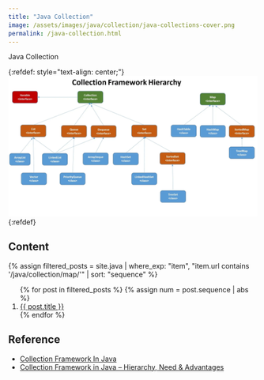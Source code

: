 ```yaml
---
title: "Java Collection"
image: /assets/images/java/collection/java-collections-cover.png
permalink: /java-collection.html
---
```


Java Collection

{:refdef: style="text-align: center;"}
![](/assets/images/java/collection/java-collection-framework-hierarchy.webp)
{:refdef}

## Content

{%
assign filtered_posts = site.java |
where_exp: "item", "item.url contains '/java/collection/map/'" |
sort: "sequence"
%}
<ol>
    {% for post in filtered_posts %}
    {% assign num = post.sequence | abs %}
    <li>
        <a href="{{ post.url }}">{{ post.title }}</a>
    </li>
    {% endfor %}
</ol>

## Reference

- [Collection Framework In Java](https://nisha-jha.medium.com/collection-framework-in-java-2e0cd92646a2)
- [Collection Framework in Java – Hierarchy, Need & Advantages](https://data-flair.training/blogs/collection-framework-in-java/)

